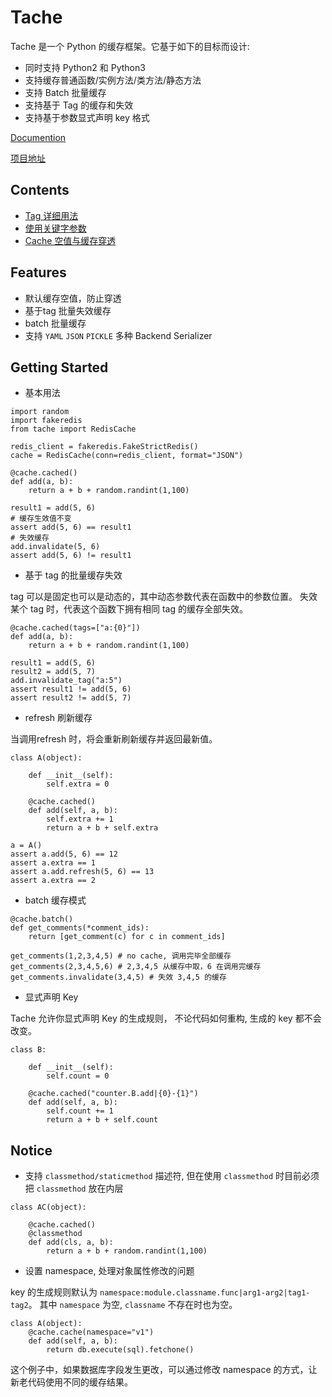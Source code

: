 # Tache
Tache 是一个 Python 的缓存框架。它基于如下的目标而设计:

* 同时支持 Python2 和 Python3
* 支持缓存普通函数/实例方法/类方法/静态方法
* 支持 Batch 批量缓存
* 支持基于 Tag 的缓存和失效
* 支持基于参数显式声明 key 格式

 [Documention](http://zhihu.github.io/tache)
 
 [项目地址](https://github.com/zhihu/tache)


Contents
---------
* [Tag 详细用法](docs/advance_tag.md)
* [使用关键字参数](docs/use_kwargs.md)
* [Cache 空值与缓存穿透](docs/cache_null_and_miss.md)


## Features

* 默认缓存空值，防止穿透
* 基于tag 批量失效缓存
* batch 批量缓存
* 支持 `YAML` `JSON` `PICKLE` 多种 Backend Serializer

## Getting Started

* 基本用法

```
import random
import fakeredis
from tache import RedisCache

redis_client = fakeredis.FakeStrictRedis()
cache = RedisCache(conn=redis_client, format="JSON")

@cache.cached()
def add(a, b):
    return a + b + random.randint(1,100)

result1 = add(5, 6)
# 缓存生效值不变
assert add(5, 6) == result1
# 失效缓存
add.invalidate(5, 6)
assert add(5, 6) != result1
```

* 基于 tag 的批量缓存失效

tag 可以是固定也可以是动态的，其中动态参数代表在函数中的参数位置。
失效某个 tag 时，代表这个函数下拥有相同 tag 的缓存全部失效。

```
@cache.cached(tags=["a:{0}"])
def add(a, b):
    return a + b + random.randint(1,100)

result1 = add(5, 6) 
result2 = add(5, 7)
add.invalidate_tag("a:5")
assert result1 != add(5, 6) 
assert result2 != add(5, 7)
```


* refresh 刷新缓存

当调用refresh 时，将会重新刷新缓存并返回最新值。


```
class A(object):

    def __init__(self):
        self.extra = 0

    @cache.cached()
    def add(self, a, b):
        self.extra += 1
        return a + b + self.extra

a = A()
assert a.add(5, 6) == 12
assert a.extra == 1
assert a.add.refresh(5, 6) == 13
assert a.extra == 2
```

* batch 缓存模式

```
@cache.batch()
def get_comments(*comment_ids):
    return [get_comment(c) for c in comment_ids]

get_comments(1,2,3,4,5) # no cache, 调用完毕全部缓存
get_comments(2,3,4,5,6) # 2,3,4,5 从缓存中取，6 在调用完缓存
get_comments.invalidate(3,4,5) # 失效 3,4,5 的缓存
```

* 显式声明 Key

Tache 允许你显式声明 Key 的生成规则， 不论代码如何重构, 生成的 key 都不会改变。

```
class B:

    def __init__(self):
        self.count = 0

    @cache.cached("counter.B.add|{0}-{1}")
    def add(self, a, b):
        self.count += 1
        return a + b + self.count
```


## Notice

* 支持 `classmethod/staticmethod` 描述符, 但在使用 `classmethod` 时目前必须把
`classmethod` 放在内层


```
class AC(object):

    @cache.cached()
    @classmethod
    def add(cls, a, b):
        return a + b + random.randint(1,100)
```

* 设置 namespace, 处理对象属性修改的问题

key 的生成规则默认为 `namespace:module.classname.func|arg1-arg2|tag1-tag2`。
其中 `namespace` 为空, `classname` 不存在时也为空。

```
class A(object):
    @cache.cache(namespace="v1")
    def add(self, a, b):
        return db.execute(sql).fetchone()
```

这个例子中，如果数据库字段发生更改，可以通过修改 namespace 的方式，让新老代码使用不同的缓存结果。

